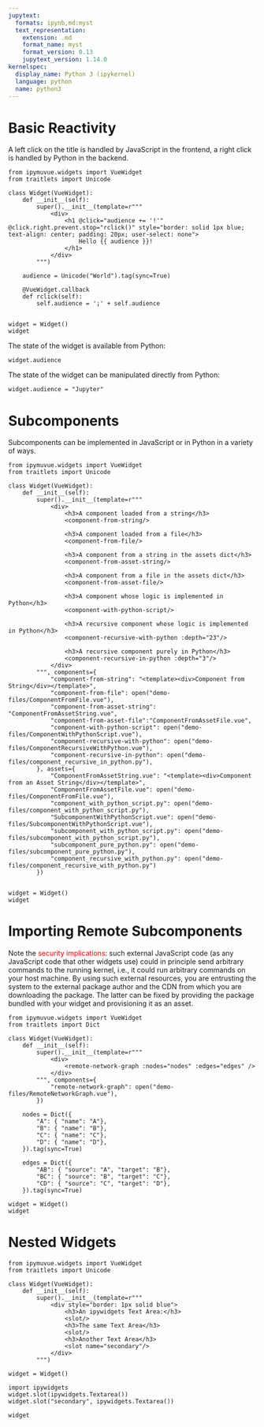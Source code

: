 ```yaml
---
jupytext:
  formats: ipynb,md:myst
  text_representation:
    extension: .md
    format_name: myst
    format_version: 0.13
    jupytext_version: 1.14.0
kernelspec:
  display_name: Python 3 (ipykernel)
  language: python
  name: python3
---
```


# Basic Reactivity

A left click on the title is handled by JavaScript in the frontend, a right click is handled by Python in the backend.

```{code-cell} ipython3
from ipymuvue.widgets import VueWidget
from traitlets import Unicode

class Widget(VueWidget):
    def __init__(self):
        super().__init__(template=r"""
            <div>
                <h1 @click="audience += '!'" @click.right.prevent.stop="rclick()" style="border: solid 1px blue; text-align: center; padding: 20px; user-select: none">
                    Hello {{ audience }}!
                </h1>
            </div>
        """)
        
    audience = Unicode("World").tag(sync=True)
    
    @VueWidget.callback
    def rclick(self):
        self.audience = '¡' + self.audience
        
    
widget = Widget()
widget
```

The state of the widget is available from Python:

```{code-cell} ipython3
widget.audience
```

The state of the widget can be manipulated directly from Python:

```{code-cell} ipython3
widget.audience = "Jupyter"
```

# Subcomponents

Subcomponents can be implemented in JavaScript or in Python in a variety of ways.

```{code-cell} ipython3
from ipymuvue.widgets import VueWidget
from traitlets import Unicode

class Widget(VueWidget):
    def __init__(self):
        super().__init__(template=r"""
            <div>
                <h3>A component loaded from a string</h3>
                <component-from-string/>
                
                <h3>A component loaded from a file</h3>
                <component-from-file/>
                
                <h3>A component from a string in the assets dict</h3>
                <component-from-asset-string/>
                
                <h3>A component from a file in the assets dict</h3>
                <component-from-asset-file/>
                
                <h3>A component whose logic is implemented in Python</h3>
                <component-with-python-script/>
                
                <h3>A recursive component whose logic is implemented in Python</h3>
                <component-recursive-with-python :depth="23"/>
                
                <h3>A recursive component purely in Python</h3>
                <component-recursive-in-python :depth="3"/>
            </div>
        """, components={
            "component-from-string": "<template><div>Component from String</div></template>",
            "component-from-file": open("demo-files/ComponentFromFile.vue"),
            "component-from-asset-string": "ComponentFromAssetString.vue",
            "component-from-asset-file":"ComponentFromAssetFile.vue",
            "component-with-python-script": open("demo-files/ComponentWithPythonScript.vue"),
            "component-recursive-with-python": open("demo-files/ComponentRecursiveWithPython.vue"),
            "component-recursive-in-python": open("demo-files/component_recursive_in_python.py"),
        }, assets={
            "ComponentFromAssetString.vue": "<template><div>Component from an Asset String</div></template>",
            "ComponentFromAssetFile.vue": open("demo-files/ComponentFromFile.vue"),
            "component_with_python_script.py": open("demo-files/component_with_python_script.py"),
            "SubcomponentWithPythonScript.vue": open("demo-files/SubcomponentWithPythonScript.vue"),
            "subcomponent_with_python_script.py": open("demo-files/subcomponent_with_python_script.py"),
            "subcomponent_pure_python.py": open("demo-files/subcomponent_pure_python.py"),
            "component_recursive_with_python.py": open("demo-files/component_recursive_with_python.py")
        })
        
    
widget = Widget()
widget
```

# Importing Remote Subcomponents
Note the <span style="color:red">security implications</span>: such external JavaScript code (as any JavaScript code that other widgets use) could in principle send arbitrary commands to the running kernel, i.e., it could run arbitrary commands on your host machine. By using such external resources, you are entrusting the system to the external package author and the CDN from which you are downloading the package. The latter can be fixed by providing the package bundled with your widget and provisioning it as an asset.

```{code-cell} ipython3
from ipymuvue.widgets import VueWidget
from traitlets import Dict

class Widget(VueWidget):
    def __init__(self):
        super().__init__(template=r"""
            <div>
                <remote-network-graph :nodes="nodes" :edges="edges" />
            </div>
        """, components={
            "remote-network-graph": open("demo-files/RemoteNetworkGraph.vue"),
        })
        
    nodes = Dict({
        "A": { "name": "A"},
        "B": { "name": "B"},
        "C": { "name": "C"},
        "D": { "name": "D"},
    }).tag(sync=True)
    
    edges = Dict({
        "AB": { "source": "A", "target": "B"},
        "BC": { "source": "B", "target": "C"},
        "CD": { "source": "C", "target": "D"},
    }).tag(sync=True)
    
widget = Widget()
widget
```

# Nested Widgets

```{code-cell} ipython3
from ipymuvue.widgets import VueWidget
from traitlets import Unicode

class Widget(VueWidget):
    def __init__(self):
        super().__init__(template=r"""
            <div style="border: 1px solid blue">
                <h3>An ipywidgets Text Area:</h3>
                <slot/>
                <h3>The same Text Area</h3>
                <slot/>
                <h3>Another Text Area</h3>
                <slot name="secondary"/>
            </div>
        """)        
    
widget = Widget()

import ipywidgets
widget.slot(ipywidgets.Textarea())
widget.slot("secondary", ipywidgets.Textarea())

widget
```

